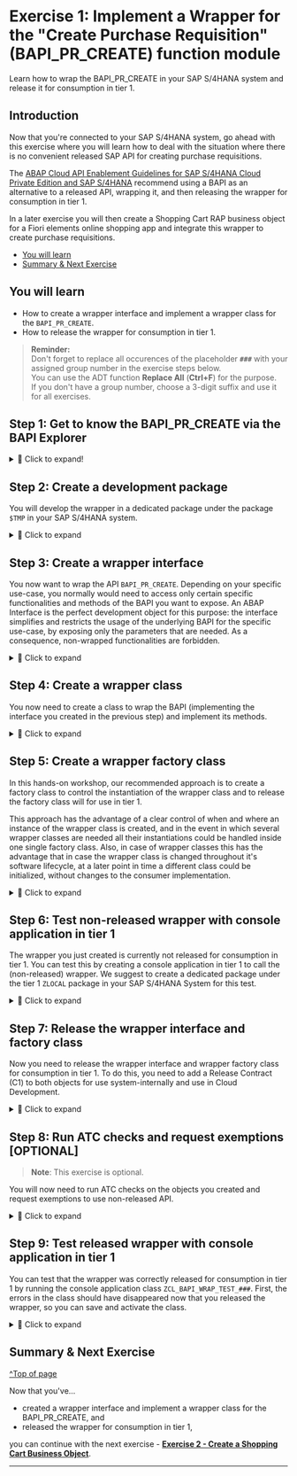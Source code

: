 # Exercise 1: Implement a Wrapper for the "Create Purchase Requisition" (BAPI_PR_CREATE) function module
<!-- description --> Learn how to wrap the BAPI_PR_CREATE in your SAP S/4HANA system and release it for consumption in tier 1.


## Introduction
Now that you're connected to your SAP S/4HANA system, go ahead with this exercise where you will learn how to deal with the situation where there is no convenient released SAP API for creating purchase requisitions. 

The [ABAP Cloud API Enablement Guidelines for SAP S/4HANA Cloud Private Edition and SAP S/4HANA](https://www.sap.com/documents/2023/05/b0bd8ae6-747e-0010-bca6-c68f7e60039b.html) recommend using a BAPI as an alternative to a released API, wrapping it, and then releasing the wrapper for consumption in tier 1. 

In a later exercise you will then create a Shopping Cart RAP business object for a Fiori elements online shopping app and integrate this wrapper to create purchase requisitions.

- [You will learn](#you-will-learn)
- [Summary & Next Exercise](#summary--next-exercise)  


## You will learn
- How to create a wrapper interface and implement a wrapper class for the `BAPI_PR_CREATE`.
- How to release the wrapper for consumption in tier 1.

> **Reminder:**   
> Don't forget to replace all occurences of the placeholder **`###`** with your assigned group number in the exercise steps below.  
> You can use the ADT function **Replace All** (**Ctrl+F**) for the purpose.   
> If you don't have a group number, choose a 3-digit suffix and use it for all exercises.


## Step 1: Get to know the BAPI_PR_CREATE via the BAPI Explorer

<details>
  <summary>🔵 Click to expand!</summary>
  
The first step is to look for a suitable non-released API to create purchase requisitions. You can use the BAPI Explorer for this purpose. Connect to the backend of your SAP S/4HANA system and start transaction `BAPI`. For the purpose of this tutorial, we will use the non-released BAPI `BAPI_PR_CREATE`: switch to the **Alphabetical** view (1), look for the Business Object `PurchaseRequisition` (2), find and click on the method `CreateFromData1` (3). You can see that its function module is the `BAPI_PR_CREATE` (4).

<!-- ![BAPI explorer](images/bapi_explorer.png) -->
<img alt="BAPI explorer" src="images/bapi_explorer.png" width="70%">

In the **Documentation** tab you can find more information on what the BAPI is used for (in this case: to create purchase requisitions) and you can find examples for various scenarios and how to fill the respective parameter values.

In the **Tools** section you can click on the **Function Builder** and then click on **Display** to see the required parameters:

<!-- ![BAPI explorer - Tools](images/bapi_explorer-tools.png) -->
<img alt="BAPI explorer - Tools" src="images/bapi_explorer-tools.png" width="70%">

<!-- ![BAPI explorer - Function Builder](images/bapi_explorer-function_builder.png) -->
<img alt="BAPI explorer - Function Builder" src="images/bapi_explorer-function_builder.png" width="70%">

>The `BAPI_PR_CREATE` has a `TESTRUN` parameter that can be used to call the BAPI in validation mode. Some BAPI have a similar test mode that can be used to validate input data. It is best practice to make use of this test mode, if available, as we will address in more details in a later [tutorial](/exercises/ex5/Readme.md) of this group.

</details>

## Step 2: Create a development package

You will develop the wrapper in a dedicated package under the package `$TMP` in your SAP S/4HANA system.

<details>
  <summary>🔵 Click to expand</summary>
  
In ADT, open your SAP S/4HANA system project folder, right click on it and select **New** > **ABAP Package** and input the Name `$Z_PURCHASE_REQ_TIER2_###` and a Description:

<!-- ![Create Tier 2 package](images/create_tier2_package.png) -->
<img alt="Create Tier 2 package" src="images/create_tier2_package.png" width="70%">

Select **Add to favorite packages** for easy access later on. Keep the Package Type as **Development** and click on **Next**. Do not change anything in the following wizard window, and click on **Next**, then click on **Finish**. The package will be created.

</details>  

## Step 3: Create a wrapper interface

You now want to wrap the API `BAPI_PR_CREATE`. Depending on your specific use-case, you normally would need to access only certain specific functionalities and methods of the BAPI you want to expose. An ABAP Interface is the perfect development object for this purpose: the interface simplifies and restricts the usage of the underlying BAPI for the specific use-case, by exposing only the parameters that are needed. As a consequence, non-wrapped functionalities are forbidden.

<details>
  <summary>🔵 Click to expand</summary>

To create the interface for your BAPI wrapper right click on the newly created package and select **New** > **ABAP Interface**. Input the Name `ZIF_WRAP_BAPI_PR_CREATE_###` and a Description:

<!-- ![Create interface](images/create_interface.png) -->
<img alt="Create interface" src="images/create_interface.png" width="70%">

Click on **Next** and then click on **Finish**.

Implement your ABAP Interface to expose only the parameters that are needed in your specific use-case. For the purpose of this tutorial, we propose the following ABAP Interface implementation for the `BAPI_PR_CREATE`:

 <details>
  <summary>🟡📄 Click to expand and view or copy the source code!</summary>

```ABAP
"! <h1>BAPI_PR_CREATE wrapper</h1>
"! <p>This interface offers functionality related to ABAP class wrapper for Purchase Requisition BAPI for BAPI_PR_CREATE function module.</p>
"! <p>Instances of this interface are created using method {@link zcl_bapi_wrap_factory_###.METH:create_instance}
INTERFACE zif_wrap_bapi_pr_create_###
  PUBLIC .
  "! Purchase Requisition Number
  TYPES pr_number             TYPE banfn.
 
  TYPES:
    "! Purchase Req. - Header
    BEGIN OF pr_header,
      pr_type TYPE bsart,
    END OF pr_header,
 
    "! Purchase Req. - Item
    BEGIN OF pr_item,
      preq_item TYPE bnfpo,
      plant     TYPE ewerk,
      acctasscat TYPE knttp,
      currency  TYPE waers,
      deliv_date TYPE eindt,
      material  TYPE matnr18,
      matl_group TYPE matkl,
      preq_price TYPE bapicurext,
      quantity  TYPE bamng,
      unit      TYPE bamei,
      pur_group TYPE ekgrp,
      purch_org TYPE ekorg,
      short_text TYPE txz01,
    END OF pr_item,
 
    "! Purchase Req. - Acct Assignment
    BEGIN OF pr_item_account,
      preq_item  TYPE bnfpo,
      serial_no  TYPE dzekkn,
      costcenter TYPE kostl,
      gl_account TYPE saknr,
    END OF pr_item_account,
 
    "! Purchase Req. - Item Text
    BEGIN OF pr_item_text,
      preq_item TYPE bnfpo,
      text_line TYPE tdline,
      text_id  TYPE tdid,
    END OF pr_item_text,
 
    "! Purchase Req. - Header Text
    BEGIN OF pr_header_text,
      preq_item TYPE bnfpo,
      text_line TYPE tdline,
      text_id   TYPE tdid,
    END OF pr_header_text.
 
  TYPES:
    "! Purchase Req. - Item
    pr_items        TYPE STANDARD TABLE OF pr_item WITH KEY preq_item,
    "! Table of BAPI return information
    pr_returns      TYPE bapirettab.
 
  "! <p>This method creates purchase requisitios for all the data that has been added, using BAPI_PR_CREATE.
  "! Purchase Requisition Number will be returned as result of successful purchase requisition creation.</p>
  "! <p>Purchase requisitions that have been validated with error return, will not be created.</p>
  "! <p>Purchase requisitions that have been validated without error return, will be created</p>
  "! <strong>Note</strong>: Using this method requires write authorization for authorization objects M_BANF_BSA, M_BANF_EKG, M_BANF_EKO, M_BANF_WRK
  "! @parameter pr_header | Purchase Req. - Header
  "! @parameter pr_items | Purchase Req. - Item
  "! @parameter result | Purchase Requisition Number
  METHODS create
    IMPORTING pr_header       TYPE pr_header
              pr_items        TYPE pr_items
    EXPORTING pr_returns      TYPE pr_returns
    RETURNING VALUE(result)   TYPE pr_number.
 
 
  "! <p>This method checks purchase requsisitions data for validity, using BAPI_PR_CREATE test mode.
  "! Entries in purchase requisitions that have already been created, will not be checked again.
  "! BAPI return information will be provided as result in case of successful or faulty purchase requisition validation.</p>
  "! <strong>Note</strong>: Using this method requires write authorization for authorization objects M_BANF_BSA, M_BANF_EKG, M_BANF_EKO, M_BANF_WRK
  "! @parameter pr_header | Purchase Req. - Header
  "! @parameter pr_items | Purchase Req. - Item
  "! @parameter result | Table of BAPI return information
  METHODS check
    IMPORTING pr_header       TYPE pr_header
              pr_items        TYPE pr_items
    RETURNING VALUE(result)   TYPE pr_returns.
 
 
ENDINTERFACE.
```
</details>  
  
Save and activate it.

>As already said, you will expose only the parameters that are needed in your specific use-case. In this case you want to create a purchase requisition item (for which you expose the parameter `pr_item`) and given the underlying BAPI signature, the `pr_item` always requires an header, which is why you are also exposing the parameter `pr_header`.

</details>

## Step 4: Create a wrapper class

You now need to create a class to wrap the BAPI (implementing the interface you created in the previous step) and implement its methods.

<details>
  <summary>🔵 Click to expand</summary>
  
Right click on your package and select **New** > **ABAP Class**. Input the Name `ZCL_BAPI_PR_WRAPPER_###` and a Description:

<!-- ![Create wrapper class](images/create_wrapper_class.png) -->
<img alt="Create wrapper class" src="images/create_wrapper_class.png" width="70%">

Click on **Next** and then click on **Finish**.

The implementation of the wrapper class depends on the specific use-case and BAPI signature. For the purpose of this tutorial, we suggest to implement the wrapper class in the following way:

>The wrapper class has a method defined in the private section, `call_bapi_pr_create`, which has access to all the parameters of the underlying BAPI. Having this type of central private method is best practice: internally, the wrapper class has access to all the parameters and then the interface has virtual access to all of these parameters and exposes publicly only the ones that are needed depending on the specific use-case.

 <details>
  <summary>🟡📄 Click to expand and view or copy the source code!</summary>

``` ABAP
"! <h1>Purchase Requisition BAPIs Wrapper</h1>
"! <p>This class offers functionality to wrap Purchase Requisition related BAPI calls (e.g. BAPI_PR_CREATE).<br/>
"! Instances of this class are created using factory class {@link zrap620_cl_bapi_wrap_factory}.<br/>
"! For a description and usage of the available functionality,
"! see the method documentation in interface {@link zif_wrap_bapi_pr_create_###}.</p>
CLASS zcl_bapi_pr_wrapper_### DEFINITION
  PUBLIC
  FINAL
  CREATE PUBLIC .

  PUBLIC SECTION.

    INTERFACES zif_wrap_bapi_pr_create_### .
  PROTECTED SECTION.
  PRIVATE SECTION.

    "! <p>This method calls function modukle BAPI_PR_CREATE with given parameters.</p>
    "! <p>Note: Only this private method shall be used in wrapper to call BAPI_PR_CREATE.</p>
    "!
    "! @parameter prheader | Purchase Req. - Header
    "! @parameter prheaderx | Purchase Requisition - Header
    "! @parameter testrun | Test Indicator
    "! @parameter number | Purchase Requisition Number
    "! @parameter prheaderexp | Purchase Req. - Header
    "! @parameter return | Return Parameters
    "! @parameter pritem | Purchase Req. - Item Data
    "! @parameter pritemx | Purchase Requisition - Item Data
    "! @parameter pritemexp | Purchase Req. - Item Data
    "! @parameter pritemsource | Purchase Req. - Source of Supply
    "! @parameter praccount | Purchase Req. - Acct Assignment
    "! @parameter praccountproitsegment | Reservation Event Object: BAPI_PROFITABILITY_SEGMENT
    "! @parameter praccountx | Purchase Req. - Account Assignment
    "! @parameter praddrdelivery | PO Item: Address Structure BAPIADDR1 for Inbound Delivery
    "! @parameter pritemtext | Purchase Req. - Item Text
    "! @parameter prheadertext | Purchase Req. - Header Text
    "! @parameter extensionin | Reference Structure for BAPI Parameters EXTENSIONIN/EXTENSIONOUT
    "! @parameter extensionout | Reference Structure for BAPI Parameters EXTENSIONIN/EXTENSIONOUT
    "! @parameter prversion | Version Data for Purchase Requisition Item (BAPI)
    "! @parameter prversionx | Version Data for Purchase Requisition Item (BAPI)
    "! @parameter allversions | Version Management - All Version Data
    "! @parameter prcomponents | BAPI Structure for Components
    "! @parameter prcomponentsx | Update Information for Components in BUS2012 API
    "! @parameter serialnumber | Serial Numbers in Purchase Requisition BAPI
    "! @parameter serialnumberx | Change Parameter: Serial Numbers in Purch. Requisition BAPI
    METHODS call_bapi_pr_create
      IMPORTING
        VALUE(prheader)        TYPE bapimereqheader OPTIONAL
        VALUE(prheaderx)       TYPE bapimereqheaderx OPTIONAL
        VALUE(testrun)         TYPE bapiflag-bapiflag OPTIONAL
      EXPORTING
        VALUE(number)          TYPE bapimereqheader-preq_no
        VALUE(prheaderexp)     TYPE bapimereqheader
      CHANGING
        return                 TYPE bapirettab OPTIONAL
        pritem                 TYPE ty_bapimereqitemimp
        pritemx                TYPE ty_bapimereqitemx OPTIONAL
        pritemexp              TYPE ty_bapimereqitem OPTIONAL
        pritemsource           TYPE ty_bapimereqsource OPTIONAL
        praccount              TYPE ty_bapimereqaccount OPTIONAL
        praccountproitsegment  TYPE ty_bapimereqaccountprofitseg OPTIONAL
        praccountx             TYPE ty_bapimereqaccountx OPTIONAL
        praddrdelivery         TYPE ty_bapimerqaddrdelivery OPTIONAL
        pritemtext             TYPE ty_bapimereqitemtext OPTIONAL
        prheadertext           TYPE ty_bapimereqheadtext OPTIONAL
        extensionin            TYPE bapiparextab OPTIONAL
        extensionout           TYPE bapiparextab OPTIONAL
        prversion              TYPE ty_bapimereqdcm OPTIONAL
        prversionx             TYPE ty_bapimereqdcmx OPTIONAL
        allversions            TYPE bbpt_if_bapimedcm_allversions OPTIONAL
        prcomponents           TYPE ty_bapimereqcomponent OPTIONAL
        prcomponentsx          TYPE ty_bapimereqcomponentx OPTIONAL
        serviceoutline         TYPE bapi_srv_outline_tty OPTIONAL
        serviceoutlinex        TYPE bapi_srv_outlinex_tty OPTIONAL
        servicelines           TYPE bapi_srv_service_line_tty OPTIONAL
        servicelinesx          TYPE bapi_srv_service_linex_tty OPTIONAL
        servicelimit           TYPE bapi_srv_limit_data_tty OPTIONAL
        servicelimitx          TYPE bapi_srv_limit_datax_tty OPTIONAL
        servicecontractlimits  TYPE bapi_srv_contract_limits_tty OPTIONAL
        servicecontractlimitsx TYPE bapi_srv_contract_limitsx_tty OPTIONAL
        serviceaccount         TYPE bapi_srv_acc_data_tty OPTIONAL
        serviceaccountx        TYPE bapi_srv_acc_datax_tty OPTIONAL
        servicelongtexts       TYPE bapi_srv_longtexts_tty OPTIONAL
        serialnumber           TYPE bapimereq_t_serialno OPTIONAL
        serialnumberx          TYPE bapimereq_t_serialnox OPTIONAL.

    "! <p class="shorttext synchronized" lang="en">This method prepares headerx control structure</p>
    "!
    "! @parameter pr_header | Purchase Req. - Header
    "! @parameter prheaderx | Purchase Requisition - Header
    METHODS prepare_headerx IMPORTING pr_header        TYPE zif_wrap_bapi_pr_create_###=>pr_header
                            RETURNING VALUE(prheaderx) TYPE bapimereqheaderx.

    "! <p class="shorttext synchronized" lang="en">This method prepares itemx control structure</p>
    "!
    "! @parameter pr_items | Purchase Req. - Item
    "! @parameter pritemx | Purchase Requisition - Item Data
    METHODS prepare_itemx IMPORTING pr_items       TYPE zif_wrap_bapi_pr_create_###=>pr_items
                          RETURNING VALUE(pritemx) TYPE ty_bapimereqitemx.

ENDCLASS.


CLASS ZCL_BAPI_PR_WRAPPER_### IMPLEMENTATION.

  METHOD call_bapi_pr_create.
    CALL FUNCTION 'BAPI_PR_CREATE'
      EXPORTING
        prheader               = prheader
        prheaderx              = prheaderx
        testrun                = testrun
      IMPORTING
        number                 = number
        prheaderexp            = prheaderexp
      TABLES
        return                 = return
        pritem                 = pritem
        pritemx                = pritemx
        pritemexp              = pritemexp
        pritemsource           = pritemsource
        praccount              = praccount
        praccountproitsegment  = praccountproitsegment
        praccountx             = praccountx
        praddrdelivery         = praddrdelivery
        pritemtext             = pritemtext
        prheadertext           = prheadertext
        extensionin            = extensionin
        extensionout           = extensionout
        prversion              = prversion
        prversionx             = prversionx
        allversions            = allversions
        prcomponents           = prcomponents
        prcomponentsx          = prcomponentsx
        serviceoutline         = serviceoutline
        serviceoutlinex        = serviceoutlinex
        servicelines           = servicelines
        servicelinesx          = servicelinesx
        servicelimit           = servicelimit
        servicelimitx          = servicelimitx
        servicecontractlimits  = servicecontractlimits
        servicecontractlimitsx = servicecontractlimitsx
        serviceaccount         = serviceaccount
        serviceaccountx        = serviceaccountx
        servicelongtexts       = servicelongtexts
        serialnumber           = serialnumber
        serialnumberx          = serialnumberx.
  ENDMETHOD.


  METHOD prepare_headerx.
    FIELD-SYMBOLS <fieldx> TYPE any.

    DATA(pr_header_struct) = CAST cl_abap_structdescr( cl_abap_typedescr=>describe_by_data( pr_header ) ).

    LOOP AT pr_header_struct->components INTO DATA(component).
      ASSIGN COMPONENT component-name OF STRUCTURE prheaderx TO <fieldx>.
      <fieldx> = abap_true.
    ENDLOOP.
  ENDMETHOD.


  METHOD prepare_itemx.
    FIELD-SYMBOLS <fieldx> TYPE any.
    DATA(pr_item_struct) = CAST cl_abap_structdescr( cl_abap_typedescr=>describe_by_data( VALUE zif_wrap_bapi_pr_create_###=>pr_item(  ) ) ).

    LOOP AT pr_items INTO DATA(pr_item).
      DATA(pritemx_line) = VALUE bapimereqitemx( preq_item = pr_item-preq_item ).

      LOOP AT pr_item_struct->components INTO DATA(component).
        ASSIGN COMPONENT component-name OF STRUCTURE pritemx_line TO <fieldx>.

        CASE component-name.
          WHEN 'PREQ_ITEM'.
          WHEN OTHERS.
            <fieldx> = abap_true.
        ENDCASE.
      ENDLOOP.

      APPEND pritemx_line TO pritemx.
    ENDLOOP.
  ENDMETHOD.


  METHOD zif_wrap_bapi_pr_create_###~check.
    DATA(prheader) = CORRESPONDING bapimereqheader( pr_header ).
    DATA(pritem) = CORRESPONDING ty_bapimereqitemimp( pr_items ).

    DATA(prheaderx) = me->prepare_headerx( pr_header ).
    DATA(pritemx) = me->prepare_itemx( pr_items ).

    me->call_bapi_pr_create(
      EXPORTING
        prheader               = prheader
        prheaderx              = prheaderx
        testrun                = abap_true
      CHANGING
        return                 = result
        pritem                 = pritem
        pritemx                = pritemx
    ).
  ENDMETHOD.


  METHOD zif_wrap_bapi_pr_create_###~create.
    DATA(prheader) = CORRESPONDING bapimereqheader( pr_header ).
    DATA(pritem) = CORRESPONDING ty_bapimereqitemimp( pr_items ).

    DATA(prheaderx) = me->prepare_headerx( pr_header ).
    DATA(pritemx) = me->prepare_itemx( pr_items ).

    me->call_bapi_pr_create(
      EXPORTING
        prheader               = prheader
        prheaderx              = prheaderx
        testrun                = abap_false
      IMPORTING
        number                 = result
      CHANGING
        return                 = pr_returns
        pritem                 = pritem
        pritemx                = pritemx
    ).
  ENDMETHOD.
ENDCLASS.
```
</details>
               
Save and activate it.

>Since we plan to access the wrapped BAPI in a different tier, it is good to provide the possibility to test it, and to keep wrapping-specific coding in tier 1 to a minimum. For this reason, the interface approach is recommended, and the wrapper class will not be released directly for consumption in tier 1, but rather will be accessible via a factory class that you will create in the next step.

>In this tutorial we follow the [clean code best practices](https://blogs.sap.com/2022/05/05/how-to-enable-clean-code-checks-for-abap/) for ABAP development. For example: the wrapper class is ready for ABAP Unit Tests and [ABAP Doc](https://blogs.sap.com/2013/04/29/abap-doc/) is implemented.

</details>

## Step 5: Create a wrapper factory class

In this hands-on workshop, our recommended approach is to create a factory class to control the instantiation of the wrapper class and to release the factory class will for use in tier 1. 

This approach has the advantage of a clear control of when and where an instance of the wrapper class is created, and in the event in which several wrapper classes are needed all their instantiations could be handled inside one single factory class. 
Also, in case of wrapper classes this has the advantage that in case the wrapper class is changed throughout it's software lifecycle, at a later point in time a different class could be initialized, without changes to the consumer implementation.

<details>
  <summary>🔵 Click to expand</summary>  

To create the factory class right click on your package and select **New** > **ABAP Class**. Input the Name `ZCL_BAPI_WRAP_FACTORY_###` and a Description:

<!-- ![Create factory class](images/create_factory_class.png) -->
<img alt="Create factory class" src="images/create_factory_class.png" width="70%">

Click on **Next** and then click on **Finish**.

We suggest to implement the ABAP Class with the following code:

 <details>
  <summary>🟡📄 Click to expand and view or copy the source code!</summary>  
        
``` ABAP
"! <h1>BAPI wrapper factory class</h1>
"! <p>This factory class provides instances of BAPI wrapper classes, e.g. for purchase requisition BAPIs.<br/>
"! For a description and usage of the available functionality, see the method documentation in wrapper class.</p>
CLASS zcl_bapi_wrap_factory_### DEFINITION
  PUBLIC
  FINAL
  CREATE PRIVATE .
 
  PUBLIC SECTION.
 
    "! <p>This method creates an instance of the Purchase Requisition BAPI wrapper implementation.</p>
    "! @parameter result | Wrapper implementation instance
    CLASS-METHODS create_instance
      RETURNING VALUE(result) TYPE REF TO zif_wrap_bapi_pr_create_###.
  PROTECTED SECTION.
  PRIVATE SECTION.
    METHODS constructor.
ENDCLASS.
 
CLASS zcl_bapi_wrap_factory_### IMPLEMENTATION.
 
  METHOD create_instance.
 
    result = NEW zcl_bapi_pr_wrapper_###(  ).
  ENDMETHOD.
 
  METHOD constructor.
  ENDMETHOD.
 
ENDCLASS.
```
</details>  

Save and activate it.

</details>

## Step 6: Test non-released wrapper with console application in tier 1

The wrapper you just created is currently not released for consumption in tier 1. You can test this by creating a console application in tier 1 to call the (non-released) wrapper. We suggest to create a dedicated package under the tier 1 `ZLOCAL` package in your SAP S/4HANA System for this test.

<details>
  <summary>🔵 Click to expand</summary>  

In ADT, open your SAP S/4HANA system project folder, navigate to the `ZLOCAL` structure package, right click on it and select **New** > **ABAP Package** and input the Name `Z_PURCHASE_REQ_TEST_###` and a Description:

<!-- ![Create test package](images/create_test_package.png) -->
<img alt="Create test package" src="images/create_test_package.png" width="70%">        

Click on **Next** and then **Next** again. Select a suitable transport request (or create a new one if needed) and then click on **Finish**. Now you can create the class for the console application. Right click on the newly created package and select **New** > **ABAP Class** and input the Name `ZCL_BAPI_WRAP_TEST_###` and a Description:

<!-- ![Create test class](images/create_test_class.png) -->
<img alt="Create test class" src="images/create_test_class.png" width="70%">

Click on **Next**, select a suitable transport request (or create a new one if needed) and then click on **Finish**.

You can check that the newly created class is a tier 1 class by checking that the **ABAP Language Version** is `ABAP Language for Cloud Development` in the **Properties** > **General** tab:

<!-- ![Console application language](images/console_application_language.png) -->
<img alt="Console application language" src="images/console_application_language.png" width="70%">

Implement the newly created class as follows:
        
 <details>
  <summary>🟡📄 Click to expand and view or copy the source code!</summary>

```ABAP
CLASS zcl_bapi_wrap_test_### DEFINITION
  PUBLIC
  FINAL
  CREATE PUBLIC .

  PUBLIC SECTION.
    INTERFACES if_oo_adt_classrun .

  PROTECTED SECTION.
  PRIVATE SECTION.
ENDCLASS.


CLASS zcl_bapi_wrap_test_### IMPLEMENTATION.
  METHOD if_oo_adt_classrun~main.

DATA pr_returns TYPE bapirettab.
DATA(purchase_requisition) = zcl_bapi_wrap_factory_###=>create_instance( )->create(
          EXPORTING
            pr_header        = VALUE zif_wrap_bapi_pr_create_###=>pr_header( pr_type = 'NB' )
            pr_items         = VALUE zif_wrap_bapi_pr_create_###=>pr_items( (
              preq_item  = '00010'
              plant      = '1010'
              acctasscat = 'U'
              currency   = 'EUR'
              deliv_date = cl_abap_context_info=>get_system_date(  ) + 14   "format: yyyy-mm-dd (at least 10 days)
              material   = 'ZPRINTER01'
              matl_group = 'A001'
              preq_price = '100.00'
              quantity   = '1'
              unit       = 'ST'
              pur_group = '001'
              purch_org = '1010'
              short_text = 'ZPRINTER01'
            ) )

          IMPORTING
            pr_returns      = pr_returns
        ).

  out->write( pr_returns ).

  ENDMETHOD.

ENDCLASS.
```

 </details>   

Save it.

The class calls the wrapper factory class and, given some input parameter values like the delivery date and the item price, creates a purchase requisition for that specific item and prints the information to the console. Since the wrapper is not released for consumption in tier 1, when you try to activate the class you will get an error message.

<!-- ![unreleased wrapper error](images/unreleased_wrapper_console_application.png) -->
<img alt="unreleased wrapper error" src="images/unreleased_wrapper_console_application.png" width="70%">

>The class calls the method `create` of the BAPI, which will create an instance of the Shopping Cart Business Object and the relative purchase requisition. In the context of this tutorial group, this is of course done for educational purposes, to show the creation of a purchase requsition and test the wrapper via console application. If for any reason you do not wish to create an instance of the Shopping Cart Business Object at this point, you can instead make use of the BAPI method `check`.

</details>

## Step 7: Release the wrapper interface and factory class

Now you need to release the wrapper interface and wrapper factory class for consumption in tier 1. To do this, you need to add a Release Contract (C1) to both objects for use system-internally and use in Cloud Development.

<details>
  <summary>🔵 Click to expand</summary>

In your Project Explorer open the ABAP Interface you created. In the **Properties** tab click on the **API State** tab and then click on the green plus icon next to the **Use System-Internally (Contract C1)**.

<!-- ![Release interface](images/release_interface.png) -->
<img alt="Release interface" src="images/release_interface.png" width="70%">

Make sure the **Release State** is set to **Released** and check the option **Use in Cloud Development**:

<!-- ![Release interface - 2](images/release_interface_2.png) -->
<img alt="Release interface - 2" src="images/release_interface_2.png" width="70%">

Click on **Next**. The changes will be validated. No issues should arise:

<!-- ![Release interface - 3](images/release_interface_3.png) -->
<img alt="Release interface - 3" src="images/release_interface_3.png" width="70%">

Click on **Next** and then click on **Finish**.

The API State tab will now show the new Release State:

<!--![Release interface - 4](images/release_interface_4.png) -->
<img alt="Release interface - 4" src="images/release_interface_4.png" width="70%">

Repeat the same steps to release the factory class you created:

>When releasing this class, you will see an option in the wizard called 'Enable Configuration of Authorization Default Values' which allows you to define authorization default values while releasing the class. In the scope of this tutorial, we will not utilize this option, since at the moment we have no information on the needed authorization default values for `BAPI_PR_CREATE`. The handling of authorizations will be handled in a later tutorial of this series.

<!-- ![Release factory class](images/release_factory_class.png) -->
<img alt="Release factory class" src="images/release_factory_class.png" width="70%">

>You will not release the wrapper class.

</details>

## Step 8: Run ATC checks and request exemptions \[OPTIONAL\]

> **Note**: This exercise is optional. 

You will now need to run ATC checks on the objects you created and request exemptions to use non-released API.

<details>
  <summary>🔵 Click to expand</summary>  

To run the ATC checks right click on the `$Z_PURCHASE_REQ_TIER2_###` package and select **Run As** > **ABAP Test Cockpit With...** and select your ATC check variant. Confirm by clicking on **OK**.   

<!-- ![ATC checks - select variant](images/select_atc_check_variant.png) -->
<img alt="ATC checks - interface error" src="images/select_atc_check_variant.png" width="70%">

The result of the ATC check will appear in the ATC Problems tab. As expected, you will get ATC check errors because you are using an non-released API:

<!-- ![ATC checks - interface error](images/interface_atc_checks.png) -->
<img alt="ATC checks - interface error" src="images/interface_atc_checks.png" width="70%">

>Note that there are ATC checks errors for both the interface and the wrapper class. You will need to request an exemption for each of the two objects.

Right click on any one of the interface related errors in the ATC Problems tab and choose **Request Exemption**. You can then request an exemption for the whole interface by selecting `Interface (ABAP Objects)` under the `Apply exemption To` tab:

<!-- ![Request exemptions for the whole interface](images/interface_request_exemption.png) -->
<img alt="Request exemptions for the whole interface" src="images/interface_request_exemption.png" width="70%">

Click **Next**, choose a valid approver, a reason to request the exemptions and input a justification for it. Then click on **Finish**.

<!-- ![Approver and justification](images/approver_and_justification.png) -->
<img alt="Approver and justification" src="images/approver_and_justification.png" width="70%">

Proceed in the same way to request an exemption for the whole wrapper class.

>How to maintain approvers and how to approve exemptions is beyond the scope of this tutorial. After a maintained approver has approved the exemptions, you can verify it by running ATC checks again in ADT: no issue should arise.

</details>

## Step 9: Test released wrapper with console application in tier 1

You can test that the wrapper was correctly released for consumption in tier 1 by running the console application class `ZCL_BAPI_WRAP_TEST_###`. First, the errors in the class should have disappeared now that you released the wrapper, so you can save and activate the class. 

<details>
  <summary>🔵 Click to expand</summary>
  
Now you can run it: right click on the class and select **Run As** > **ABAP Application (Console)**. The class should now run without errors and the purchase requisition will be created and displayed in the console:

![Purchase requisition creation test](images/purchase_requisition_test.png)
<img alt="Purchase requisition creation test" src="images/purchase_requisition_test.png" width="70%">

>The console application is a quick and simple way to check if the BAPI was correctly wrapped and released and if the wrapper works as intended. In the next tutorials of this group you will create a Shopping Cart Business Object and you will integrate the wrapper to create purchase requisitions for the shopping cart entries.

</details>

## Summary & Next Exercise
[^Top of page](#)

Now that you've... 
- created a wrapper interface and implement a wrapper class for the BAPI_PR_CREATE, and
- released the wrapper for consumption in tier 1,

you can continue with the next exercise - **[Exercise 2 - Create a Shopping Cart Business Object](../ex2/README.md)**.

---
